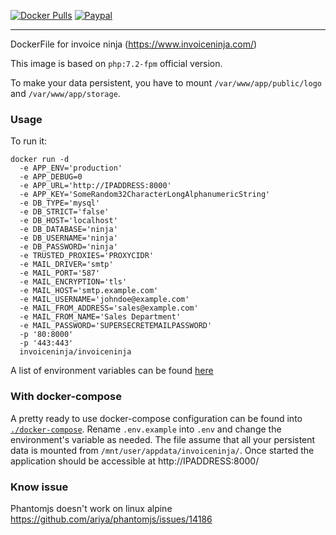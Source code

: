 [![Docker Pulls](https://img.shields.io/docker/pulls/anojht/invoiceninja.svg)](https://hub.docker.com/r/anojht/invoiceninja/)
[![Paypal](https://img.shields.io/badge/paypal-donate-yellow.svg)](https://paypal.me/Anojh)

___

DockerFile for invoice ninja (https://www.invoiceninja.com/)

This image is based on `php:7.2-fpm` official version.

To make your data persistent, you have to mount `/var/www/app/public/logo` and `/var/www/app/storage`.


### Usage

To run it:

```
docker run -d
  -e APP_ENV='production'
  -e APP_DEBUG=0
  -e APP_URL='http://IPADDRESS:8000'
  -e APP_KEY='SomeRandom32CharacterLongAlphanumericString'
  -e DB_TYPE='mysql'
  -e DB_STRICT='false'
  -e DB_HOST='localhost'
  -e DB_DATABASE='ninja'
  -e DB_USERNAME='ninja'
  -e DB_PASSWORD='ninja'
  -e TRUSTED_PROXIES='PROXYCIDR'
  -e MAIL_DRIVER='smtp'
  -e MAIL_PORT='587'
  -e MAIL_ENCRYPTION='tls'
  -e MAIL_HOST='smtp.example.com'
  -e MAIL_USERNAME='johndoe@example.com'
  -e MAIL_FROM_ADDRESS='sales@example.com'
  -e MAIL_FROM_NAME='Sales Department'
  -e MAIL_PASSWORD='SUPERSECRETEMAILPASSWORD'
  -p '80:8000'
  -p '443:443'
  invoiceninja/invoiceninja
```
A list of environment variables can be found [here](https://github.com/invoiceninja/invoiceninja/blob/master/.env.example)


### With docker-compose

A pretty ready to use docker-compose configuration can be found into [`./docker-compose`](https://github.com/invoiceninja/dockerfiles/tree/master/docker-compose).
Rename `.env.example` into `.env` and change the environment's variable as needed.
The file assume that all your persistent data is mounted from `/mnt/user/appdata/invoiceninja/`.
Once started the application should be accessible at http://IPADDRESS:8000/

### Know issue

Phantomjs doesn't work on linux alpine https://github.com/ariya/phantomjs/issues/14186
